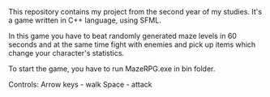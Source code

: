 ﻿This repository contains my project from the second year of my studies.
It's a game written in C++ language, using SFML. 

In this game you have to beat randomly generated maze levels in 60 seconds and at the same time fight with enemies and pick up items which change your character's statistics.

To start the game, you have to run MazeRPG.exe in bin folder.

Controls:
Arrow keys - walk
Space - attack
